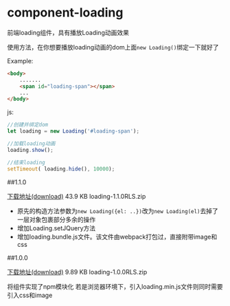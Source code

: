 # component-loading
前端loading组件，具有播放Loading动画效果

使用方法，在你想要播放loading动画的dom上面`new Loading()`绑定一下就好了

Example:

```html
<body>
    .......
    <span id="loading-span"></span>
    ...
</body>
```
js:

```javascript
//创建并绑定dom
let loading = new Loading('#loading-span');

//加载loading动画
loading.show();

//结束loading
setTimeout( loading.hide(), 10000);
```

##1.1.0

[下载地址(download)](https://github.com/jtiiii/component-loading/releases/download/untagged-0ee4ae58228b49e66be9/loading-1.1.0RLS.zip)
43.9 KB loading-1.1.0RLS.zip

+ 原先的构造方法参数为`new Loading({el: ..})`改为`new Loading(el)`去掉了一层对象包裹部分多余的操作
+ 增加Loading.setJQuery方法
+ 增加loading.bundle.js文件。该文件由webpack打包过，直接附带image和css

##1.0.0

[下载地址(download)](https://github.com/jtiiii/component-loading/releases/download/v1.0.0RLS/loading-1.0.0RLS.zip)
9.89 KB loading-1.0.0RLS.zip

将组件实现了npm模块化
若是浏览器环境下，引入loading.min.js文件则同时需要引入css和image